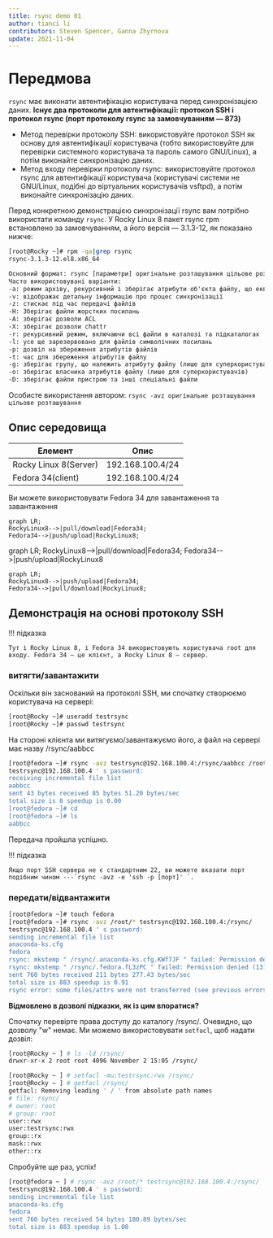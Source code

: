 ```yaml
---
title: rsync demo 01
author: tianci li
contributors: Steven Spencer, Ganna Zhyrnova
update: 2021-11-04
---
```


# Передмова

`rsync` має виконати автентифікацію користувача перед синхронізацією даних. **Існує два протоколи для автентифікації: протокол SSH і протокол rsync (порт протоколу rsync за замовчуванням — 873)**

* Метод перевірки протоколу SSH: використовуйте протокол SSH як основу для автентифікації користувача (тобто використовуйте для перевірки системного користувача та пароль самого GNU/Linux), а потім виконайте синхронізацію даних.
* Метод входу перевірки протоколу rsync: використовуйте протокол rsync для автентифікації користувача (користувачі системи не GNU/Linux, подібні до віртуальних користувачів vsftpd), а потім виконайте синхронізацію даних.

Перед конкретною демонстрацією синхронізації rsync вам потрібно використати команду `rsync`. У Rocky Linux 8 пакет rsync rpm встановлено за замовчуванням, а його версія — 3.1.3-12, як показано нижче:

```bash
[root@Rocky ~]# rpm -qa|grep rsync
rsync-3.1.3-12.el8.x86_64
```

```txt
Основний формат: rsync [параметри] оригінальне розташування цільове розташування
Часто використовувані варіанти:
-a: режим архіву, рекурсивний і зберігає атрибути об'єкта файлу, що еквівалентно -rlptgoD (без -H, -A, -X)
-v: відображає детальну інформацію про процес синхронізації
-z: стискає під час передачі файлів
-H: Зберігає файли жорстких посилань
-A: зберігає дозволи ACL
-X: зберігає дозволи chattr
-r: рекурсивний режим, включаючи всі файли в каталозі та підкаталогах
-l: усе ще зарезервовано для файлів символічних посилань
-p: дозвіл на збереження атрибутів файлів
-t: час для збереження атрибутів файлу
-g: зберігає групу, що належить атрибуту файлу (лише для суперкористувачів)
-o: зберігає власника атрибутів файлу (лише для суперкористувачів)
-D: зберігає файли пристрою та інші спеціальні файли
```

Особисте використання автором: `rsync -avz оригінальне розташування цільове розташування`

## Опис середовища

| Елемент               | Опис             |
| --------------------- | ---------------- |
| Rocky Linux 8(Server) | 192.168.100.4/24 |
| Fedora 34(client)     | 192.168.100.4/24 |

Ви можете використовувати Fedora 34 для завантаження та завантаження

```mermaid
graph LR;
RockyLinux8-->|pull/download|Fedora34;
Fedora34-->|push/upload|RockyLinux8;
```

graph LR; RockyLinux8-->|pull/download|Fedora34; Fedora34-->|push/upload|RockyLinux8

```mermaid
graph LR;
RockyLinux8-->|push/upload|Fedora34;
Fedora34-->|pull/download|RockyLinux8;
```

## Демонстрація на основі протоколу SSH

!!! підказка

    Тут і Rocky Linux 8, і Fedora 34 використовують користувача root для входу. Fedora 34 — це клієнт, а Rocky Linux 8 — сервер.

### витягти/завантажити

Оскільки він заснований на протоколі SSH, ми спочатку створюємо користувача на сервері:

```bash
[root@Rocky ~]# useradd testrsync
[root@Rocky ~]# passwd testrsync
```

На стороні клієнта ми витягуємо/завантажуємо його, а файл на сервері має назву /rsync/aabbcc

```bash
[root@fedora ~]# rsync -avz testrsync@192.168.100.4:/rsync/aabbcc /root
testrsync@192.168.100.4 ' s password:
receiving incremental file list
aabbcc
sent 43 bytes received 85 bytes 51.20 bytes/sec
total size is 0 speedup is 0.00
[root@fedora ~]# cd
[root@fedora ~]# ls
aabbcc
```

Передача пройшла успішно.

!!! підказка

    Якщо порт SSH сервера не є стандартним 22, ви можете вказати порт подібним чином ---`rsync -avz -e 'ssh -p [порт]' `.

### передати/відвантажити

```bash
[root@fedora ~]# touch fedora
[root@fedora ~]# rsync -avz /root/* testrsync@192.168.100.4:/rsync/
testrsync@192.168.100.4 ' s password:
sending incremental file list
anaconda-ks.cfg
fedora
rsync: mkstemp " /rsync/.anaconda-ks.cfg.KWf7JF " failed: Permission denied (13)
rsync: mkstemp " /rsync/.fedora.fL3zPC " failed: Permission denied (13)
sent 760 bytes received 211 bytes 277.43 bytes/sec
total size is 883 speedup is 0.91
rsync error: some files/attrs were not transferred (see previous errors) (code 23) at main.c(1330) [sender = 3.2.3]
```

**Відмовлено в дозволі підказки, як із цим впоратися?**

Спочатку перевірте права доступу до каталогу /rsync/. Очевидно, що дозволу "w" немає. Ми можемо використовувати `setfacl`, щоб надати дозвіл:

```bash
[root@Rocky ~ ] # ls -ld /rsync/
drwxr-xr-x 2 root root 4096 November 2 15:05 /rsync/
```

```bash
[root@Rocky ~ ] # setfacl -mu:testrsync:rwx /rsync/
[root@Rocky ~ ] # getfacl /rsync/
getfacl: Removing leading ' / ' from absolute path names
# file: rsync/
# owner: root
# group: root
user::rwx
user:testrsync:rwx
group::rx
mask::rwx
other::rx
```

Спробуйте ще раз, успіх!

```bash
[root@fedora ~ ] # rsync -avz /root/* testrsync@192.168.100.4:/rsync/
testrsync@192.168.100.4 ' s password:
sending incremental file list
anaconda-ks.cfg
fedora
sent 760 bytes received 54 bytes 180.89 bytes/sec
total size is 883 speedup is 1.08
```

